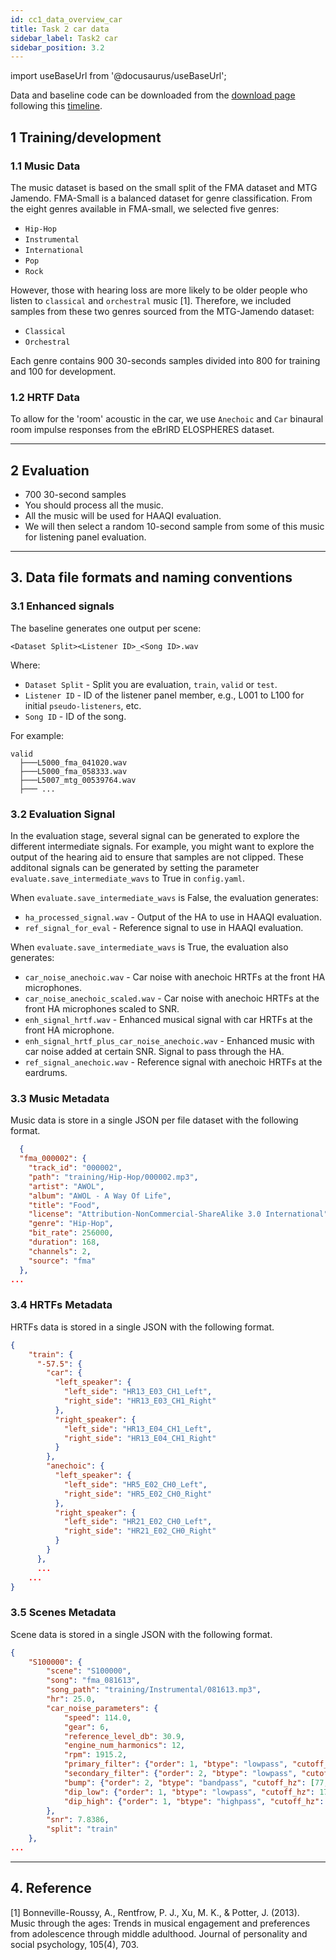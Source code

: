 ```yaml
---
id: cc1_data_overview_car
title: Task 2 car data
sidebar_label: Task2 car
sidebar_position: 3.2
---
```


import useBaseUrl from '@docusaurus/useBaseUrl';

Data and baseline code can be downloaded from the [download page](../Take%20part/cc1_download) following this [timeline](../Take%20part/cc1_key_dates).

## 1 Training/development

### 1.1 Music Data

The music dataset is based on the small split of the FMA dataset and MTG Jamendo. FMA-Small is a balanced dataset for 
genre classification. From the eight genres available in FMA-small, we selected five genres:

* `Hip-Hop`
* `Instrumental`
* `International`
* `Pop`
* `Rock`

However, those with hearing loss are more likely to be older people who listen to `classical` and `orchestral` music [1]. Therefore,  we included samples from these two genres sourced from the MTG-Jamendo dataset:

* `Classical`
* `Orchestral`

Each genre contains 900 30-seconds samples divided into 800 for training and 100 for development. 

### 1.2 HRTF Data

To allow for the 'room' acoustic in the car, we use `Anechoic` and `Car` binaural room impulse 
responses from the eBrIRD ELOSPHERES dataset.

***

## 2 Evaluation

- 700 30-second samples
- You should process all the music.
- All the music will be used for HAAQI evaluation.
- We will then select a random 10-second sample from some of this music for listening panel evaluation.

***

## 3. Data file formats and naming conventions

### 3.1 Enhanced signals

The baseline generates one output per scene:

`<Dataset Split><Listener ID>_<Song ID>.wav`

Where:

* `Dataset Split` - Split you are evaluation, `train`, `valid` or `test`.
* `Listener ID` - ID of the listener panel member, e.g., L001 to L100 for initial `pseudo-listeners`, etc.
* `Song ID` - ID of the song.

For example:

```text
valid
  ├───L5000_fma_041020.wav
  ├───L5000_fma_058333.wav
  ├───L5007_mtg_00539764.wav
  ├─── ... 
```

### 3.2 Evaluation Signal 

In the evaluation stage, several signal can be generated to explore the different intermediate signals. For example, you might want to explore the output of the hearing aid to ensure that samples are not clipped. These additonal signals can be generated by setting the parameter `evaluate.save_intermediate_wavs` to True in `config.yaml`.

When `evaluate.save_intermediate_wavs` is False, the evaluation generates:

* `ha_processed_signal.wav` - Output of the HA to use in HAAQI evaluation.
* `ref_signal_for_eval` - Reference signal to use in HAAQI evaluation.

When `evaluate.save_intermediate_wavs` is True, the evaluation also generates:

* `car_noise_anechoic.wav` - Car noise with anechoic HRTFs at the front HA microphones.
* `car_noise_anechoic_scaled.wav` - Car noise with anechoic HRTFs at the front HA microphones scaled to SNR.
* `enh_signal_hrtf.wav` - Enhanced musical signal with car HRTFs at the front HA microphone.
* `enh_signal_hrtf_plus_car_noise_anechoic.wav` - Enhanced music with car noise added at certain SNR. Signal to pass through the HA.
* `ref_signal_anechoic.wav` - Reference signal with anechoic HRTFs at the eardrums.

### 3.3 Music Metadata

Music data is store in a single JSON per file dataset with the following format.

```json
  {
  "fma_000002": {
    "track_id": "000002",
    "path": "training/Hip-Hop/000002.mp3",
    "artist": "AWOL",
    "album": "AWOL - A Way Of Life",
    "title": "Food",
    "license": "Attribution-NonCommercial-ShareAlike 3.0 International",
    "genre": "Hip-Hop",
    "bit_rate": 256000,
    "duration": 168,
    "channels": 2,
    "source": "fma"
  },
...
```

### 3.4 HRTFs Metadata

HRTFs data is stored in a single JSON with the following format.

```json
{
    "train": {
      "-57.5": {
        "car": {
          "left_speaker": {
            "left_side": "HR13_E03_CH1_Left",
            "right_side": "HR13_E03_CH1_Right"
          },
          "right_speaker": {
            "left_side": "HR13_E04_CH1_Left",
            "right_side": "HR13_E04_CH1_Right"
          }
        },
        "anechoic": {
          "left_speaker": {
            "left_side": "HR5_E02_CH0_Left",
            "right_side": "HR5_E02_CH0_Right"
          },
          "right_speaker": {
            "left_side": "HR21_E02_CH0_Left",
            "right_side": "HR21_E02_CH0_Right"
          }
        }
      },
      ...
    ...
}
```

### 3.5 Scenes Metadata

Scene data is stored in a single JSON with the following format.

```json
{
    "S100000": {
        "scene": "S100000",
        "song": "fma_081613",
        "song_path": "training/Instrumental/081613.mp3",
        "hr": 25.0,
        "car_noise_parameters": {
            "speed": 114.0,
            "gear": 6,
            "reference_level_db": 30.9,
            "engine_num_harmonics": 12,
            "rpm": 1915.2,
            "primary_filter": {"order": 1, "btype": "lowpass", "cutoff_hz": 20.3632},
            "secondary_filter": {"order": 2, "btype": "lowpass", "cutoff_hz": 314.2048},
            "bump": {"order": 2, "btype": "bandpass", "cutoff_hz": [77, 110]},
            "dip_low": {"order": 1, "btype": "lowpass", "cutoff_hz": 170},
            "dip_high": {"order": 1, "btype": "highpass", "cutoff_hz": 455}
        },
        "snr": 7.8386,
        "split": "train"
    },
...
```

***

## 4. Reference

[1] Bonneville-Roussy, A., Rentfrow, P. J., Xu, M. K., & Potter, J. (2013). Music through the ages: Trends in musical 
engagement and preferences from adolescence through middle adulthood. Journal of personality and social psychology, 105(4), 703.





